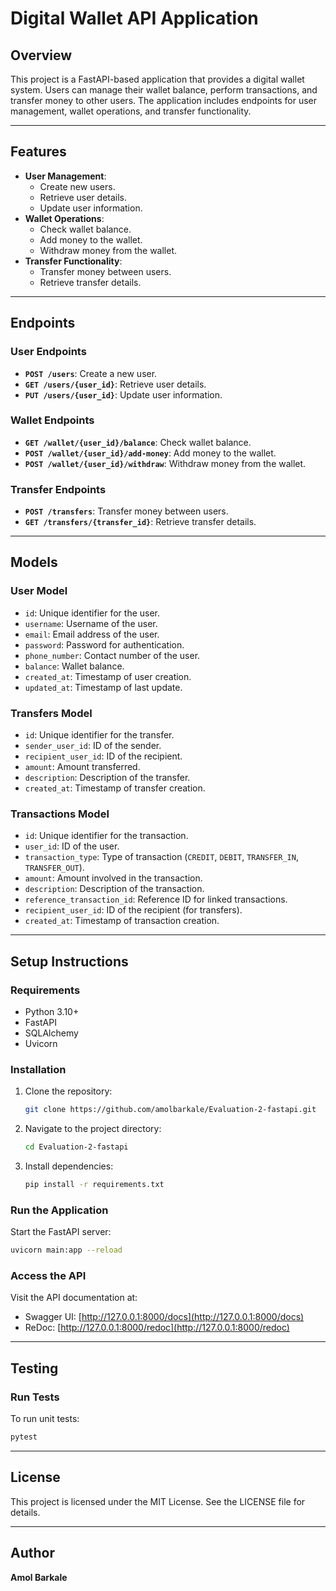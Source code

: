 # Digital Wallet API Application

## Overview
This project is a FastAPI-based application that provides a digital wallet system. Users can manage their wallet balance, perform transactions, and transfer money to other users. The application includes endpoints for user management, wallet operations, and transfer functionality.

---

## Features
- **User Management**:
  - Create new users.
  - Retrieve user details.
  - Update user information.
- **Wallet Operations**:
  - Check wallet balance.
  - Add money to the wallet.
  - Withdraw money from the wallet.
- **Transfer Functionality**:
  - Transfer money between users.
  - Retrieve transfer details.

---

## Endpoints

### **User Endpoints**
- **`POST /users`**: Create a new user.
- **`GET /users/{user_id}`**: Retrieve user details.
- **`PUT /users/{user_id}`**: Update user information.

### **Wallet Endpoints**
- **`GET /wallet/{user_id}/balance`**: Check wallet balance.
- **`POST /wallet/{user_id}/add-money`**: Add money to the wallet.
- **`POST /wallet/{user_id}/withdraw`**: Withdraw money from the wallet.

### **Transfer Endpoints**
- **`POST /transfers`**: Transfer money between users.
- **`GET /transfers/{transfer_id}`**: Retrieve transfer details.

---

## Models

### **User Model**
- `id`: Unique identifier for the user.
- `username`: Username of the user.
- `email`: Email address of the user.
- `password`: Password for authentication.
- `phone_number`: Contact number of the user.
- `balance`: Wallet balance.
- `created_at`: Timestamp of user creation.
- `updated_at`: Timestamp of last update.

### **Transfers Model**
- `id`: Unique identifier for the transfer.
- `sender_user_id`: ID of the sender.
- `recipient_user_id`: ID of the recipient.
- `amount`: Amount transferred.
- `description`: Description of the transfer.
- `created_at`: Timestamp of transfer creation.

### **Transactions Model**
- `id`: Unique identifier for the transaction.
- `user_id`: ID of the user.
- `transaction_type`: Type of transaction (`CREDIT`, `DEBIT`, `TRANSFER_IN`, `TRANSFER_OUT`).
- `amount`: Amount involved in the transaction.
- `description`: Description of the transaction.
- `reference_transaction_id`: Reference ID for linked transactions.
- `recipient_user_id`: ID of the recipient (for transfers).
- `created_at`: Timestamp of transaction creation.

---

## Setup Instructions

### **Requirements**
- Python 3.10+
- FastAPI
- SQLAlchemy
- Uvicorn

### **Installation**
1. Clone the repository:
   ```bash
   git clone https://github.com/amolbarkale/Evaluation-2-fastapi.git
   ```
2. Navigate to the project directory:
   ```bash
   cd Evaluation-2-fastapi
   ```
3. Install dependencies:
   ```bash
   pip install -r requirements.txt
   ```

### **Run the Application**
Start the FastAPI server:
```bash
uvicorn main:app --reload
```

### **Access the API**
Visit the API documentation at:
- Swagger UI: [http://127.0.0.1:8000/docs](http://127.0.0.1:8000/docs)
- ReDoc: [http://127.0.0.1:8000/redoc](http://127.0.0.1:8000/redoc)

---

## Testing

### **Run Tests**
To run unit tests:
```bash
pytest
```

---

## License
This project is licensed under the MIT License. See the LICENSE file for details.

---

## Author
**Amol Barkale**
